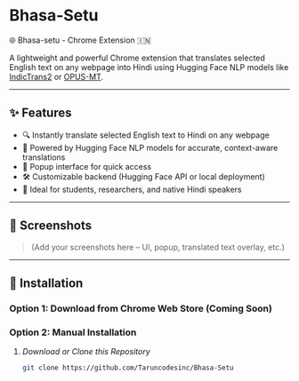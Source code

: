 # Bhasa-Setu
 🌐 Bhasa-setu - Chrome Extension 🇮🇳

A lightweight and powerful Chrome extension that translates selected English text on any webpage into Hindi using Hugging Face NLP models like [IndicTrans2](https://huggingface.co/ai4bharat/indictrans2-en-hi) or [OPUS-MT](https://huggingface.co/Helsinki-NLP/opus-mt-en-hi).

---

## ✨ Features

- 🔍 Instantly translate selected English text to Hindi on any webpage
- 🚀 Powered by Hugging Face NLP models for accurate, context-aware translations
- 💬 Popup interface for quick access
- 🛠 Customizable backend (Hugging Face API or local deployment)
- 🎯 Ideal for students, researchers, and native Hindi speakers

---

## 📸 Screenshots

> (Add your screenshots here – UI, popup, translated text overlay, etc.)

---

## 🔧 Installation

### Option 1: Download from Chrome Web Store (Coming Soon)


### Option 2: Manual Installation

1. *Download or Clone this Repository*

   ```bash
   git clone https://github.com/Taruncodesinc/Bhasa-Setu

